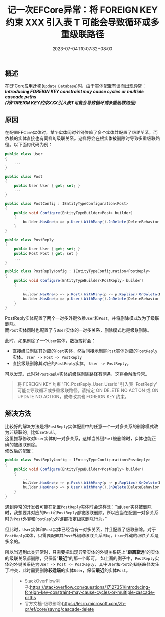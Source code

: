 ﻿---
title: "记一次EFCore异常：将 FOREIGN KEY 约束 XXX 引入表 T 可能会导致循环或多重级联路径"
date: 2023-07-04T10:07:32+08:00
tags: ["EFCore","C#", "Bug修复"]
categories: [".NET"]
series: []
---

## 概述
在EFCore应用迁移(`Update Database`)时，由于实体配置有误而出现异常：  
***Introducing FOREIGN KEY constraint may cause cycles or multiple cascade paths***  
***(将FOREIGN KEY约束XXX引入表T可能会导致循环或多重级联路径)***

## 原因
在配置EFCore实体时，某个实体同时外键依赖了多个实体并配置了级联关系，而依赖的实体直接也有同样的级联关系。这样将会在根实体被删除时导致多重级联路径。以下面的代码为例：

```csharp
public class User
{
    ...
}

public class Post
{
    public User User { get; set; }
    ...
}

public class PostConfig : IEntityTypeConfiguration<Post>
{
    public void Configure(EntityTypeBuilder<Post> builder)
    {
        builder.HasOne(p => p.User).WithMany().OnDelete(DeleteBehavior.Cascade);
    }
}

public class PostReply
{
    public User User { get; set; }
    public Post Post { get; set }
    ...
}

public class PostReplyConfig : IEntityTypeConfiguration<PostReply>
{
    public void Configure(EntityTypeBuilder<PostReply> builder)
    {
        ...
        builder.HasOne(p => p.Post).WithMany(p => p.Replies).OnDelete(DeleteBehavior.Cascade);
        builder.HasOne(p => p.User).WithMany().OnDelete(DeleteBehavior.Cascade);
    }
}   
```

PostReply实体配置了两个一对多外键依赖`User`和`Post`，并将删除模式改为了级联删除。  
而`Post`实体同时也配置了与`User`实体的一对多关系，删除模式也是级联删除。

此时，如果删除了一个`User`实体，数据库将会：
- 直接级联删除其对应的`Post`实体，然后间接地删除`Post`实体对应的`PostReply`实体。 `User -> Post -> PostReply`
- 直接级联删除其对应的`PostReply`实体。 `User -> PostReply`。

可以发现，此时对`PostReply`实体的级联删除路径有两条，这将会触发异常。

> 将 FOREIGN KEY 约束 'FK_PostReply_User_UserId' 引入表 'PostReply' 可能会导致循环或多重级联路径。请指定 ON DELETE NO ACTION 或 ON UPDATE NO ACTION，或修改其他 FOREIGN KEY 约束。

## 解决方法
比较好的解决方法是将`PostReply`实体配置中的任意一个一对多关系的删除模式改为非级联的，比如`SetNull`。  
这里推荐修改对`User`实体的一对多关系，这样当外键`Post`被删除时，实体也能正确的被级联删除。  
修改后的配置：
```csharp
public class PostReplyConfig : IEntityTypeConfiguration<PostReply>
{
    public void Configure(EntityTypeBuilder<PostReply> builder)
    {
        ...
        builder.HasOne(p => p.Post).WithMany(p => p.Replies).OnDelete(DeleteBehavior.Cascade);
        builder.HasOne(p => p.User).WithMany().OnDelete(DeleteBehavior.SetNull);
    }
}  
```

遇到异常的开发者可能在配置`PostReply`实体时会这样想：“当`User`实体被删除时，我想要其对应的`Post`和`PostReply`都被级联删除。所以应当在配置一对多关系时为`Post`外键和`PostReply`外键都指定级联删除行为。”  

但此时，`User`实体和`Post`实体已经含有一对多关系，并且配置了级联删除。对于`PostReply`实体，只需要配置其`Post`外键的级联关系即可。`User`外键的级联关系是多余的。

所以当遇到此类异常时，只需要把出现异常实体的外键关系链上“**距离较远**”的实体的级联关系都删除，只保留“**最近**”的那一个即可。
如上面的例子中，`PostReply`实体的外键关系链为`User -> Post -> PostReply`，其中`User`和`Post`的级联路径发生了冲突，此时需要删除**较远端**的实体`User`，保留**最近**的实体`Post`。

>- StackOverFlow例子:<https://stackoverflow.com/questions/17127351/introducing-foreign-key-constraint-may-cause-cycles-or-multiple-cascade-paths>  
>- 官方文档-级联删除:<https://learn.microsoft.com/zh-cn/ef/core/saving/cascade-delete>